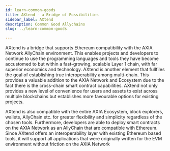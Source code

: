 ```yaml
---
id: learn-common-goods
title: AXtend - a Bridge of Possibilities
sidebar_label: AXtend
description: Common Good Allychains
slug: ../learn-common-goods

---
```


AXtend is a bridge that supports Ethereum compatibility with the AXIA Network AllyChain environment. This enables projects and developers to continue to use the programming languages and tools they have become accustomed to but within a fast-growing, scalable Layer 1 chain, with far superior economics and technology. AXtend is another element that fullfiles the goal of establishing true interoperability among multi-chain. This provides a valuable addition to the AXIA Network and Ecosystem due to the fact there is the cross-chain smart contract capabilities. AXtend not only provides a new level of convenience for users and assets to exist across multiple blockchains but establishes more favourable options for existing projects.

AXtend is also compatible with the entire AXIA Ecosystem, block explorers, wallets, AllyChain etc. for greater flexibility and simplicity regardless of the chosen tools. Furthermore, developers are able to deploy smart contracts on the AXIA Network as an AllyChain that are compatible with Ethereum. Since AXtend offers an interoperability layer with existing Ethereum based tools, it will support all applications that were originally written for the EVM environment without friction on the AXIA Network

